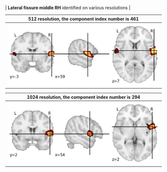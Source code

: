 


| **Lateral fissure middle RH** identified on various resolutions |

| 512 resolution, the component index number is 461|  
|:---:|  
| ![Component 512](../512/final/461.jpg "From component 512: Lateral fissure middle RH") |

| 1024 resolution, the component index number is 294|  
|:---:|  
| ![Component 1024](../1024/final/294.jpg "From component 1024: Lateral fissure middle RH") |